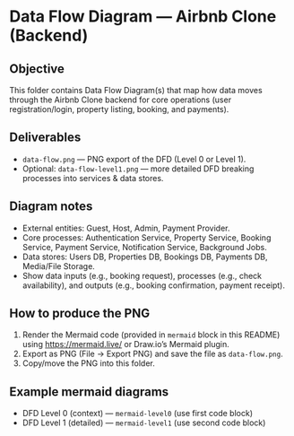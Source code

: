 # Data Flow Diagram — Airbnb Clone (Backend)

## Objective
This folder contains Data Flow Diagram(s) that map how data moves through the Airbnb Clone backend for core operations (user registration/login, property listing, booking, and payments).

## Deliverables
- `data-flow.png` — PNG export of the DFD (Level 0 or Level 1).  
- Optional: `data-flow-level1.png` — more detailed DFD breaking processes into services & data stores.

## Diagram notes
- External entities: Guest, Host, Admin, Payment Provider.
- Core processes: Authentication Service, Property Service, Booking Service, Payment Service, Notification Service, Background Jobs.
- Data stores: Users DB, Properties DB, Bookings DB, Payments DB, Media/File Storage.
- Show data inputs (e.g., booking request), processes (e.g., check availability), and outputs (e.g., booking confirmation, payment receipt).

## How to produce the PNG
1. Render the Mermaid code (provided in `mermaid` block in this README) using https://mermaid.live/ or Draw.io’s Mermaid plugin.
2. Export as PNG (File → Export PNG) and save the file as `data-flow.png`.
3. Copy/move the PNG into this folder.

## Example mermaid diagrams
- DFD Level 0 (context) — `mermaid-level0` (use first code block)
- DFD Level 1 (detailed) — `mermaid-level1` (use second code block)
